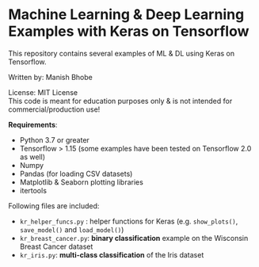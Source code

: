 # Machine Learning & Deep Learning Examples with Keras on Tensorflow
This repository contains several examples of ML & DL using Keras on Tensorflow. 

Written by: Manish Bhobe

License: MIT License<br/>
This code is meant for education purposes only & is not intended for commercial/production use!

**Requirements**:
* Python 3.7 or greater
* Tensorflow > 1.15 (some examples have been tested on Tensorflow 2.0 as well)
* Numpy
* Pandas (for loading CSV datasets)
* Matplotlib & Seaborn plotting libraries
* itertools

Following files are included:
* `kr_helper_funcs.py` : helper functions for Keras (e.g. `show_plots()`, `save_model()` and `load_model()`)
* `kr_breast_cancer.py`: **binary classification** example on the Wisconsin Breast Cancer dataset
* `kr_iris.py`: **multi-class classification** of the Iris dataset

